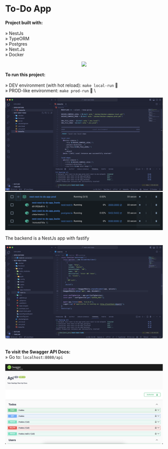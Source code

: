 # To-Do App

**Project built with:** \
\
» NestJs \
» TypeORM \
» Postgres \
» Next.Js \
» Docker

<div align='center'>
  <img src='/repo-assets/app.png'>
</div>

**To run this project:** \
\
» DEV environment (with hot reload): `make local-run` 🚀 \
» PROD-like environment: `make prod-run` 🚀 \

<div align='center'>
  <img src='/repo-assets/makefile.png'>
</div>

<div align='center'>
  <img src='/repo-assets/docker.png'>
</div>

The backend is a NestJs app with fastify

<div align='center'>
  <img src='/repo-assets/nest.png'>
</div>

\
**To visit the Swagger API Docs:** \
» Go to: `localhost:8080/api` 

<div align='center'>
  <img src='/repo-assets/swagger.png'>
</div>
